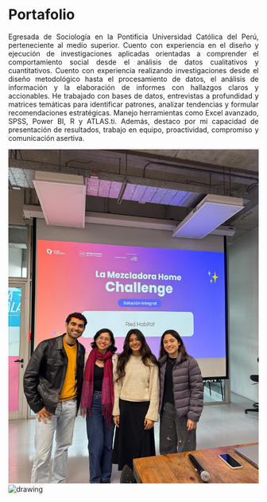 # Portafolio 
<div style="text-align: justify">Egresada de Sociología en la Pontificia Universidad Católica del Perú, perteneciente al medio superior. 
Cuento con experiencia en el diseño y ejecución de investigaciones aplicadas orientadas a comprender 
el comportamiento social desde el análisis de datos cualitativos y cuantitativos. Cuento con experiencia 
realizando investigaciones desde el diseño metodológico hasta el procesamiento de datos, el análisis 
de información y la elaboración de informes con hallazgos claros y accionables. He trabajado con bases 
de datos, entrevistas a profundidad y matrices temáticas para identificar patrones, analizar tendencias 
y formular recomendaciones estratégicas. Manejo herramientas como Excel avanzado, SPSS, Power 
BI, R y ATLAS.ti. Además, destaco por mi capacidad de presentación de resultados, trabajo en equipo, 
proactividad, compromiso y comunicación asertiva.</div>

![Imagen1](Imagenes/1.jpg)
<img src="1.jpg" alt="drawing" width="100"/>
